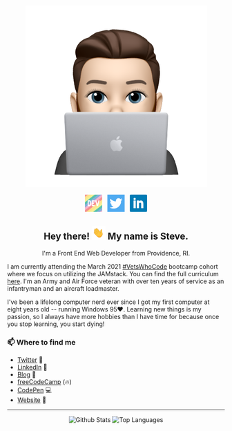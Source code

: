 <p align="center">
<img src="./images/laptop.png" alt="Memoji Icon"></p>

<p align='center'>
<a href="https://dev.to/slamoureux"><img height="40" src="./images/dev.png" alt="dev.to icon"></a>&nbsp;&nbsp;
<a href="https://twitter.com/sa_lamoureux"><img height="40" src="./images/twitter.png" alt="twitter icon"></a>&nbsp;&nbsp;
<a href="https://www.linkedin.com/in/steven-lamoureux/"><img height="40" src="./images/linkedin.png" alt="linkedin icon"></a>
</p>

<h2 align="center">Hey there! <img src="./images/waving_hand.gif" width="32px" alt="waving hand"> My name is Steve.</h2>
<p align="center">I'm a Front End Web Developer from Providence, RI.</p>
<p>I am currently attending the March 2021 <a href="https://vetswhocode.io" target="_blank">#VetsWhoCode</a> bootcamp cohort where we focus on utilizing the JAMstack. You can find the full curriculum <a href="https://github.com/Vets-Who-Code/Curriculum" target="_blank">here</a>. I'm an Army and Air Force veteran with over ten years of service as an infantryman and an aircraft loadmaster.</p>
<p>I've been a lifelong computer nerd ever since I got my first computer at eight years old -- running Windows 95♥. Learning new things is my passion, so I always have more hobbies than I have time for because once you stop learning, you start dying!</p>

### 📫 Where to find me
- [Twitter](https://twitter.com/sa_lamoureux) 🐤
- [LinkedIn](www.linkedin.com/in/stephanlamoureux) 💼
- [Blog](https://dev.to/stephanlamoureux) 📝
- [freeCodeCamp](https://www.freecodecamp.org/stephanlamoureux) (🔥)
- [CodePen](https://codepen.io/stephanlamoureux) 💻
- [Website](http://wheresteve.codes) 🔗

<hr>
<p align="center">
<img src="https://github-readme-stats.vercel.app/api?username=stephanlamoureux&show_icons=true&count_private=true&theme=buefy" height="200px" alt="Github Stats"/>
<img src = "https://github-readme-stats.vercel.app/api/top-langs/?username=stephanlamoureux&langs_count=3&theme=buefy" height="200px" alt="Top Languages"/>
</p>
